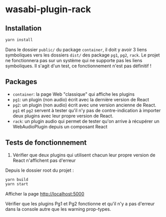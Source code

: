 # wasabi-plugin-rack

## Installation

```sh
yarn install
```

Dans le dossier `public/` du package `container`, il doit y avoir 3 liens symboliques vers les dossiers `dist/`
des package `pg1`, `pg2`, `rack`. Le projet ne fonctionnera pas sur un système qui ne supporte pas les liens symboliques.
Il s'agit d'un test, ce fonctionnement n'est pas définitif !

## Packages 

- `container`: la page Web "classique" qui affiche les plugins
- `pg1`: un plugin (non audio) écrit avec la dernière version de React
- `pg2`: un plugin (non audio) écrit avec une version ancienne de React.  
`pg1` et `pg2` servent à tester qu'il n'y pas de contre-indication à importer deux plugins avec leur propre version de React.
- `rack`: un plugin audio qui permet de tester qu'on arrive à récupérer un WebAudioPlugin depuis un composant React

## Tests de fonctionnement

1. Vérifier que deux plugins qui utilisent chacun leur propre version de React n'affichent pas d'erreur

Depuis le dossier root du projet :

```sh
yarn build
yarn start
```

Afficher la page [http://localhost:5000](http://localhost:5000)

Vérifier que les plugins Pg1 et Pg2 fonctionne et qu'il n'y a pas d'erreur dans la console autre que les warning prop-types.
